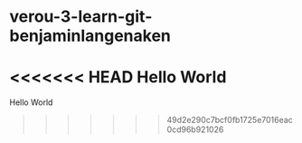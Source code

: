 # verou-3-learn-git-benjaminlangenaken
<<<<<<< HEAD
Hello World
=======
Hello World
>>>>>>> 49d2e290c7bcf0fb1725e7016eac0cd96b921026
